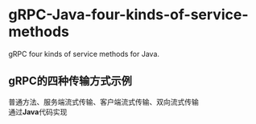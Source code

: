 # gRPC-Java-four-kinds-of-service-methods
gRPC four kinds of service methods for Java.
## gRPC的四种传输方式示例
普通方法、服务端流式传输、客户端流式传输、双向流式传输
<br>通过<b>Java</b>代码实现
